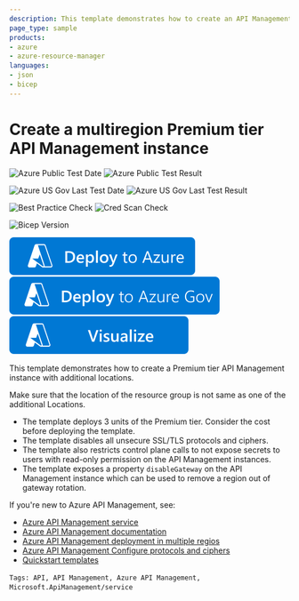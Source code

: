 ```yaml
---
description: This template demonstrates how to create an API Management instance with additional locations. The primary location is the same as location of the resource group. For additional locations, the template shows NorthCentralUs and East US2. The primary location should be different from additional locations.
page_type: sample
products:
- azure
- azure-resource-manager
languages:
- json
- bicep
---
```

# Create a multiregion Premium tier API Management instance

![Azure Public Test Date](https://azurequickstartsservice.blob.core.windows.net/badges/quickstarts/microsoft.apimanagement/api-management-create-with-multiregion/PublicLastTestDate.svg)
![Azure Public Test Result](https://azurequickstartsservice.blob.core.windows.net/badges/quickstarts/microsoft.apimanagement/api-management-create-with-multiregion/PublicDeployment.svg)

![Azure US Gov Last Test Date](https://azurequickstartsservice.blob.core.windows.net/badges/quickstarts/microsoft.apimanagement/api-management-create-with-multiregion/FairfaxLastTestDate.svg)
![Azure US Gov Last Test Result](https://azurequickstartsservice.blob.core.windows.net/badges/quickstarts/microsoft.apimanagement/api-management-create-with-multiregion/FairfaxDeployment.svg)

![Best Practice Check](https://azurequickstartsservice.blob.core.windows.net/badges/quickstarts/microsoft.apimanagement/api-management-create-with-multiregion/BestPracticeResult.svg)
![Cred Scan Check](https://azurequickstartsservice.blob.core.windows.net/badges/quickstarts/microsoft.apimanagement/api-management-create-with-multiregion/CredScanResult.svg)

![Bicep Version](https://azurequickstartsservice.blob.core.windows.net/badges/quickstarts/microsoft.apimanagement/api-management-create-with-multiregion/BicepVersion.svg)

[![Deploy To Azure](https://raw.githubusercontent.com/Azure/azure-quickstart-templates/master/1-CONTRIBUTION-GUIDE/images/deploytoazure.svg?sanitize=true)](https://portal.azure.com/#create/Microsoft.Template/uri/https%3A%2F%2Fraw.githubusercontent.com%2FAzure%2Fazure-quickstart-templates%2Fmaster%2Fquickstarts%2Fmicrosoft.apimanagement%2Fapi-management-create-with-multiregion%2Fazuredeploy.json)
[![Deploy To Azure US Gov](https://raw.githubusercontent.com/Azure/azure-quickstart-templates/master/1-CONTRIBUTION-GUIDE/images/deploytoazuregov.svg?sanitize=true)](https://portal.azure.us/#create/Microsoft.Template/uri/https%3A%2F%2Fraw.githubusercontent.com%2FAzure%2Fazure-quickstart-templates%2Fmaster%2Fquickstarts%2Fmicrosoft.apimanagement%2Fapi-management-create-with-multiregion%2Fazuredeploy.json)
[![Visualize](https://raw.githubusercontent.com/Azure/azure-quickstart-templates/master/1-CONTRIBUTION-GUIDE/images/visualizebutton.svg?sanitize=true)](http://armviz.io/#/?load=https%3A%2F%2Fraw.githubusercontent.com%2FAzure%2Fazure-quickstart-templates%2Fmaster%2Fquickstarts%2Fmicrosoft.apimanagement%2Fapi-management-create-with-multiregion%2Fazuredeploy.json)

This template demonstrates how to create a Premium tier API Management instance with additional locations.

Make sure that the location of the resource group is not same as one of the additional Locations.
- The template deploys 3 units of the Premium tier. Consider the cost before deploying the template.
- The template disables all unsecure SSL/TLS protocols and ciphers.
- The template also restricts control plane calls to not expose secrets to users with read-only permission on the API Management instances.
- The template exposes a property `disableGateway` on the API Management instance which can be used to remove a region out of gateway rotation.

If you're new to Azure API Management, see:

- [Azure API Management service](https://azure.microsoft.com/services/api-management/)
- [Azure API Management documentation](https://docs.microsoft.com/azure/api-management/)
- [Azure API Management deployment in multiple regios](https://docs.microsoft.com/azure/api-management/api-management-howto-deploy-multi-region)
- [Azure API Management Configure protocols and ciphers](https://docs.microsoft.com/azure/api-management/api-management-howto-manage-protocols-ciphers)
- [Quickstart templates](https://azure.microsoft.com/resources/templates/?resourceType=Microsoft.Apimanagement)

`Tags: API, API Management, Azure API Management, Microsoft.ApiManagement/service`